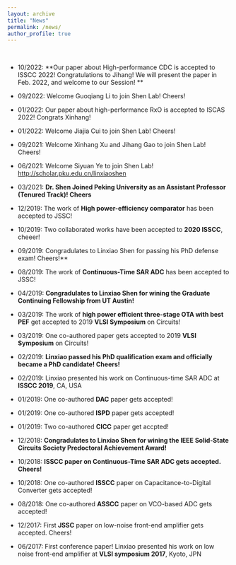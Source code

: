 ```yaml
---
layout: archive
title: "News"
permalink: /news/
author_profile: true
---
```


<br>

* 10/2022: **Our paper about High-performance CDC is accepted to ISSCC 2022! Congratulations to Jihang! We will present the paper in Feb. 2022, and welcome to our Session! **

* 09/2022: Welcome Guoqiang Li to join Shen Lab! Cheers!

* 01/2022: Our paper about high-performance RxO is accepted to ISCAS 2022! Congrats Xinhang! 

* 01/2022: Welcome Jiajia Cui to join Shen Lab! Cheers!

* 09/2021: Welcome Xinhang Xu and Jihang Gao to join Shen Lab! Cheers!

* 06/2021: Welcome Siyuan Ye to join Shen Lab! http://scholar.pku.edu.cn/linxiaoshen

* 03/2021: **Dr. Shen Joined Peking University as an Assistant Professor (Tenured Track)! Cheers**

* 12/2019: The work of **High power-efficiency comparator** has been accepted to JSSC! 

* 10/2019: Two collaborated works have been accepted to **2020 ISSCC**, cheeer!

* 09/2019: Congradulates to Linxiao Shen for passing his PhD defense exam! Cheers!**

* 08/2019: The work of **Continuous-Time SAR ADC** has been accepted to JSSC!

* 04/2019: **Congradulates to Linxiao Shen for wining the Graduate Continuing Fellowship from UT Austin!**

* 03/2019: The work of **high power efficient three-stage OTA with best PEF** get accepted to 2019 **VLSI Symposium** on Circuits! 

* 03/2019: One co-authored paper gets accepted to 2019 **VLSI Symposium** on Circuits! 

* 02/2019: **Linxiao passed his PhD qualification exam and officially became a PhD candidate! Cheers!**

* 02/2019: Linxiao presented his work on Continuous-time SAR ADC at **ISSCC 2019**, CA, USA

* 01/2019: One co-authored **DAC** paper gets accepted! 

* 01/2019: One co-authored **ISPD** paper gets accepted! 

* 01/2019: Two co-authored **CICC** paper get accpted!

* 12/2018: **Congradulates to Linxiao Shen for wining the IEEE Solid-State Circuits Society Predoctoral Achievement Award!**

* 10/2018: **ISSCC paper on Continuous-Time SAR ADC gets accepted. Cheers!**

* 10/2018: One co-authored **ISSCC** paper on Capacitance-to-Digital Converter gets accepted!

* 08/2018: One co-authored **ASSCC** paper on VCO-based ADC gets accepted!

* 12/2017: First **JSSC** paper on low-noise front-end amplifier gets accepted. Cheers!

* 06/2017: First conference paper! Linxiao presented his work on low noise front-end amplifier at **VLSI symposium 2017**, Kyoto, JPN
